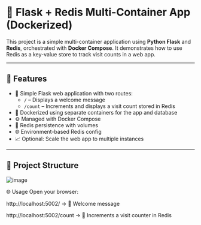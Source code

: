 # 🚀 Flask + Redis Multi-Container App (Dockerized)

This project is a simple multi-container application using **Python Flask** and **Redis**, orchestrated with **Docker Compose**. It demonstrates how to use Redis as a key-value store to track visit counts in a web app.

---

## 📌 Features

- 🔧 Simple Flask web application with two routes:
  - `/` – Displays a welcome message
  - `/count` – Increments and displays a visit count stored in Redis
- 🐳 Dockerized using separate containers for the app and database
- ⚙️ Managed with Docker Compose
- 💾 Redis persistence with volumes
- 🌐 Environment-based Redis config
- 📈 Optional: Scale the web app to multiple instances

---

## 📁 Project Structure

![image](https://github.com/user-attachments/assets/b3227f78-c8bc-4f43-a41e-2a0b247914f3)


🌐 Usage
Open your browser:

http://localhost:5002/ → 👋 Welcome message

http://localhost:5002/count → 🔢 Increments a visit counter in Redis


